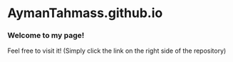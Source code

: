 # AymanTahmass.github.io
### Welcome to my page!
Feel free to visit it! (Simply click the link on the right side of the repository)
